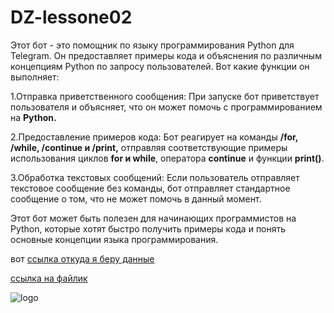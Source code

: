 # DZ-lessone02

Этот бот - это помощник по языку программирования Python для Telegram. Он предоставляет примеры кода и объяснения по различным концепциям Python по запросу пользователей. Вот какие функции он выполняет:

1.Отправка приветственного сообщения: При запуске бот приветствует пользователя и объясняет, что он может помочь с программированием на **Python.**

2.Предоставление примеров кода: Бот реагирует на команды **/for, /while, /continue и /print,** отправляя соответствующие примеры использования циклов **for и while**, оператора **continue** и функции **print()**.

3.Обработка текстовых сообщений: Если пользователь отправляет текстовое сообщение без команды, бот отправляет стандартное сообщение о том, что не может помочь в данный момент.

Этот бот может быть полезен для начинающих программистов на Python, которые хотят быстро получить примеры кода и понять основные концепции языка программирования.
 
вот [ссылка откуда я беру данные](https://pythonworld.ru/)

[ссылка на файлик](HELP.md)

![logo](https://masterpiecer-images.s3.yandex.net/7187349d9f2111ee9518c2292fe7483c:upscaled)